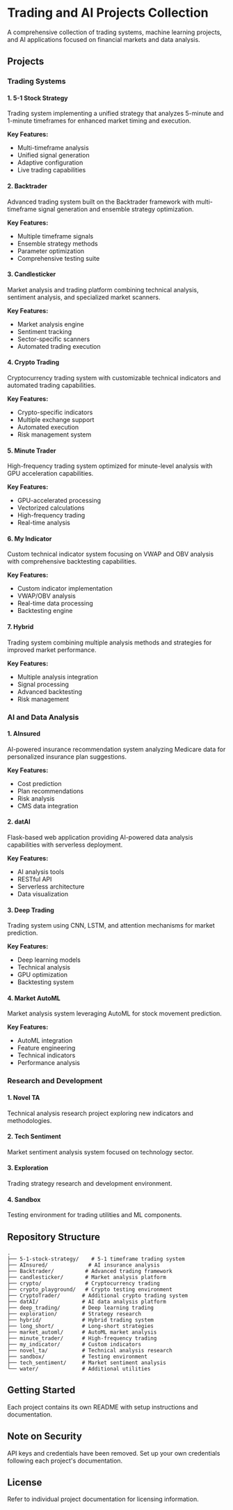 # Trading and AI Projects Collection

A comprehensive collection of trading systems, machine learning projects, and AI applications focused on financial markets and data analysis.

## Projects

### Trading Systems

#### 1. 5-1 Stock Strategy
Trading system implementing a unified strategy that analyzes 5-minute and 1-minute timeframes for enhanced market timing and execution.

**Key Features:**
- Multi-timeframe analysis
- Unified signal generation
- Adaptive configuration
- Live trading capabilities

#### 2. Backtrader
Advanced trading system built on the Backtrader framework with multi-timeframe signal generation and ensemble strategy optimization.

**Key Features:**
- Multiple timeframe signals
- Ensemble strategy methods
- Parameter optimization
- Comprehensive testing suite

#### 3. Candlesticker
Market analysis and trading platform combining technical analysis, sentiment analysis, and specialized market scanners.

**Key Features:**
- Market analysis engine
- Sentiment tracking
- Sector-specific scanners
- Automated trading execution

#### 4. Crypto Trading
Cryptocurrency trading system with customizable technical indicators and automated trading capabilities.

**Key Features:**
- Crypto-specific indicators
- Multiple exchange support
- Automated execution
- Risk management system

#### 5. Minute Trader
High-frequency trading system optimized for minute-level analysis with GPU acceleration capabilities.

**Key Features:**
- GPU-accelerated processing
- Vectorized calculations
- High-frequency trading
- Real-time analysis

#### 6. My Indicator
Custom technical indicator system focusing on VWAP and OBV analysis with comprehensive backtesting capabilities.

**Key Features:**
- Custom indicator implementation
- VWAP/OBV analysis
- Real-time data processing
- Backtesting engine

#### 7. Hybrid
Trading system combining multiple analysis methods and strategies for improved market performance.

**Key Features:**
- Multiple analysis integration
- Signal processing
- Advanced backtesting
- Risk management

### AI and Data Analysis

#### 1. AInsured
AI-powered insurance recommendation system analyzing Medicare data for personalized insurance plan suggestions.

**Key Features:**
- Cost prediction
- Plan recommendations
- Risk analysis
- CMS data integration

#### 2. datAI
Flask-based web application providing AI-powered data analysis capabilities with serverless deployment.

**Key Features:**
- AI analysis tools
- RESTful API
- Serverless architecture
- Data visualization

#### 3. Deep Trading
Trading system using CNN, LSTM, and attention mechanisms for market prediction.

**Key Features:**
- Deep learning models
- Technical analysis
- GPU optimization
- Backtesting system

#### 4. Market AutoML
Market analysis system leveraging AutoML for stock movement prediction.

**Key Features:**
- AutoML integration
- Feature engineering
- Technical indicators
- Performance analysis

### Research and Development

#### 1. Novel TA
Technical analysis research project exploring new indicators and methodologies.

#### 2. Tech Sentiment
Market sentiment analysis system focused on technology sector.

#### 3. Exploration
Trading strategy research and development environment.

#### 4. Sandbox
Testing environment for trading utilities and ML components.

## Repository Structure

```
.
├── 5-1-stock-strategy/    # 5-1 timeframe trading system
├── AInsured/             # AI insurance analysis
├── Backtrader/          # Advanced trading framework
├── candlesticker/       # Market analysis platform
├── crypto/              # Cryptocurrency trading
├── crypto_playground/   # Crypto testing environment
├── CryptoTrader/       # Additional crypto trading system
├── datAI/              # AI data analysis platform
├── deep_trading/       # Deep learning trading
├── exploration/        # Strategy research
├── hybrid/             # Hybrid trading system
├── long_short/         # Long-short strategies
├── market_automl/      # AutoML market analysis
├── minute_trader/      # High-frequency trading
├── my_indicator/       # Custom indicators
├── novel_ta/           # Technical analysis research
├── sandbox/            # Testing environment
├── tech_sentiment/     # Market sentiment analysis
└── water/              # Additional utilities
```

## Getting Started

Each project contains its own README with setup instructions and documentation.

## Note on Security

API keys and credentials have been removed. Set up your own credentials following each project's documentation.

## License

Refer to individual project documentation for licensing information.
